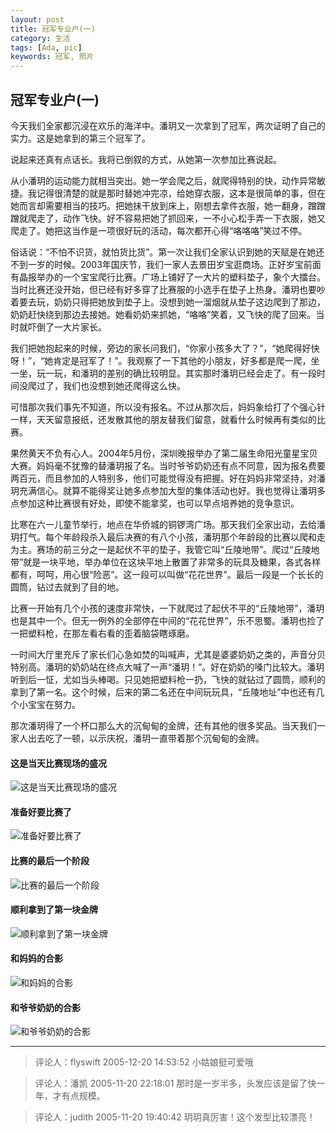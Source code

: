 ```yaml
---
layout: post
title: 冠军专业户(一)
category: 生活
tags: [Ada, pic]
keywords: 冠军, 照片
---
```


## 冠军专业户(一)

今天我们全家都沉浸在欢乐的海洋中。潘玥又一次拿到了冠军，两次证明了自己的实力。这是她拿到的第三个冠军了。

说起来还真有点话长。我将已倒叙的方式，从她第一次参加比赛说起。

从小潘玥的运动能力就相当突出。她一学会爬之后，就爬得特别的快，动作异常敏捷。我记得很清楚的就是那时替她冲完凉，给她穿衣服，这本是很简单的事，但在她而言却需要相当的技巧。把她抺干放到床上，刚想去拿件衣服，她一翻身，蹭蹭蹭就爬走了，动作飞快。好不容易把她了抓回来，一不小心松手弄一下衣服，她又爬走了。她把这当作是一项很好玩的活动，每次都开心得“咯咯咯”笑过不停。

俗话说：“不怕不识货，就怕货比货”。第一次让我们全家认识到她的天赋是在她还不到一岁的时候。2003年国庆节，我们一家人去景田岁宝逛商场。正好岁宝前面有晶报举办的一个宝宝爬行比赛。广场上铺好了一大片的塑料垫子，象个大擂台。当时比赛还没开始，但已经有好多穿了比赛服的小选手在垫子上热身。潘玥也要吵着要去玩，奶奶只得把她放到垫子上。没想到她一溜烟就从垫子这边爬到了那边，奶奶赶快绕到那边去接她。她看奶奶来抓她，“咯咯”笑着，又飞快的爬了回来。当时就吓倒了一大片家长。

我们把她抱起来的时候，旁边的家长问我们，“你家小孩多大了？”，“她爬得好快呀！”，“她肯定是冠军了！”。我观察了一下其他的小朋友，好多都是爬一爬，坐一坐，玩一玩，和潘玥的差别的确比较明显。其实那时潘玥已经会走了。有一段时间没爬过了，我们也没想到她还爬得这么快。

可惜那次我们事先不知道，所以没有报名。不过从那次后，妈妈象给打了个强心针一样，天天留意报纸，还发散其他的朋友替我们留意，就看什么时候再有类似的比赛。

果然黄天不负有心人。2004年5月份，深圳晚报举办了第二届生命阳光童星宝贝大赛。妈妈毫不犹豫的替潘玥报了名。当时爷爷奶奶还有点不同意，因为报名费要两百元，而且参加的人特别多，他们可能觉得没有把握。好在妈妈非常坚持，对潘玥充满信心。就算不能得奖让她多点参加大型的集体活动也好。我也觉得让潘玥多点参加这种比赛很有好处，即使不能拿奖，也可以早点培养她的竞争意识。

比寒在六一儿童节举行，地点在华侨城的铜锣湾广场。那天我们全家出动，去给潘玥打气。每个年龄段杀入最后决赛的有八个小孩，潘玥那个年龄段的比赛以爬和走为主。赛场的前三分之一是起伏不平的垫子，我管它叫“丘陵地带”。爬过“丘陵地带”就是一块平地，举办单位在这块平地上散置了非常多的玩具及糖果，各式各样都有，呵呵，用心很“险恶”。这一段可以叫做“花花世界”。最后一段是一个长长的圆筒，钻过去就到了目的地。

比赛一开始有几个小孩的速度非常快，一下就爬过了起伏不平的“丘陵地带”，潘玥也是其中一个。但无一例外的全部停在中间的“花花世界”，乐不思蜀。潘玥也捡了一把塑料枪，在那左看右看的歪着脑袋瞎琢磨。

一时间大厅里充斥了家长们心急如焚的叫喊声，尤其是婆婆奶奶之类的，声音分贝特别高。潘玥的奶奶站在终点大喊了一声“潘玥！”。好在奶奶的嗓门比较大。潘玥听到后一怔，尤如当头棒喝。只见她把塑料枪一扔，飞快的就钻过了圆筒，顺利的拿到了第一名。这个时候，后来的第二名还在中间玩玩具，“丘陵地址”中也还有几个小宝宝在努力。

那次潘玥得了一个杯口那么大的沉甸甸的金牌，还有其他的很多奖品。当天我们一家人出去吃了一顿，以示庆祝，潘玥一直带着那个沉甸甸的金牌。

#### 这是当天比赛现场的盛况

![这是当天比赛现场的盛况](https://raw.githubusercontent.com/RockyPan/rockypan.github.com/master/asset/champion1_1.jpg)

#### 准备好要比赛了

![准备好要比赛了](https://raw.githubusercontent.com/RockyPan/rockypan.github.com/master/asset/champion1_2.jpg)

#### 比赛的最后一个阶段

![比赛的最后一个阶段](https://raw.githubusercontent.com/RockyPan/rockypan.github.com/master/asset/champion1_3.jpg)

#### 顺利拿到了第一块金牌

![顺利拿到了第一块金牌](https://raw.githubusercontent.com/RockyPan/rockypan.github.com/master/asset/champion1_4.jpg)

#### 和妈妈的合影

![和妈妈的合影](https://raw.githubusercontent.com/RockyPan/rockypan.github.com/master/asset/champion1_5.jpg)

#### 和爷爷奶奶的合影

![和爷爷奶奶的合影](https://raw.githubusercontent.com/RockyPan/rockypan.github.com/master/asset/champion1_6.jpg)

---

> 评论人：flyswift   2005-12-20 14:53:52
> 小姑娘挺可爱哦

> 评论人：潘凯   2005-11-20 22:18:01
> 那时是一岁半多，头发应该是留了快一年，才有点规模。

> 评论人：judith   2005-11-20 19:40:42
> 玥玥真厉害！这个发型比较漂亮！

